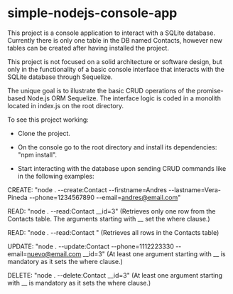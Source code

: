 # simple-nodejs-console-app

This project is a console application to interact with a SQLite database. Currently there is only one table in the DB named Contacts, however new tables can be created after having installed the project. 

This project is not focused on a solid architecture or software design, but only in the functionality of a basic console interface that interacts with the SQLite database through Sequelize. 

The unique goal is to illustrate the basic CRUD operations of the promise-based Node.js ORM Sequelize. The interface logic is coded in a monolith located in index.js on the root directory.

To see this project working:

* Clone the project.

* On the console go to the root directory and install its dependencies: "npm install".

* Start interacting with the database upon sending CRUD commands like in the following examples:

CREATE: "node . --create:Contact --firstname=Andres --lastname=Vera-Pineda --phone=1234567890 --email=andres@email.com"

READ:   "node . --read:Contact __id=3" (Retrieves only one row from the Contacts table. The arguments starting with __ set the where clause.)

READ:   "node . --read:Contact "       (Retrieves all rows in the Contacts table)

UPDATE: "node . --update:Contact --phone=1112223330 --email=nuevo@email.com __id=3" (At least one argument starting with __ is mandatory as it sets the where clause.)

DELETE: "node . --delete:Contact __id=3" (At least one argument starting with __ is mandatory as it sets the where clause.)
